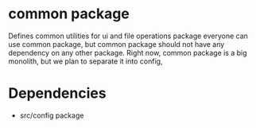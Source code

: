 # common package
Defines common utilities for ui and file operations package
everyone can use common package, but common package should not have any dependency on
any other package. Right now, common package is a big monolith, but we plan to separate it into config,


# Dependencies
- src/config package